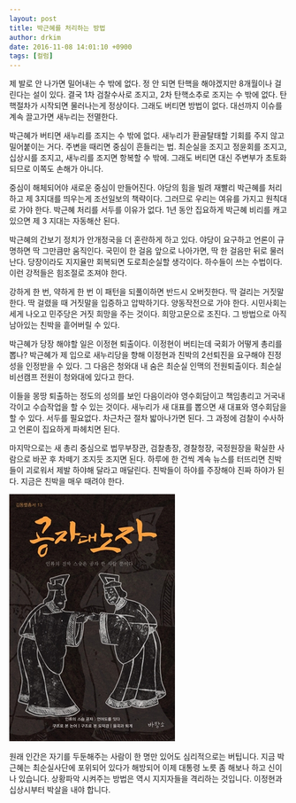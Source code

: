 ```yaml
---
layout: post
title: 박근혜를 처리하는 방법
author: drkim
date: 2016-11-08 14:01:10 +0900
tags: [컬럼]
---
```

제 발로 안 나가면 밀어내는 수 밖에 없다. 정 안 되면 탄핵을 해야겠지만 8개월이나 걸린다는 설이 있다. 결국 1차 검찰수사로 조지고, 2차 탄핵소추로 조지는 수 밖에 없다. 탄핵절차가 시작되면 물러나는게 정상이다. 그래도 버티면 방법이 없다. 대선까지 이슈를 계속 끌고가면 새누리는 전멸한다. 

  


박근혜가 버티면 새누리를 조지는 수 밖에 없다. 새누리가 환골탈태할 기회를 주지 않고 밀어붙이는 거다. 주변을 때리면 중심이 흔들리는 법. 최순실을 조지고 정윤회를 조지고, 십상시를 조지고, 새누리를 조지면 항복할 수 밖에. 그래도 버티면 대신 주변부가 초토화 되므로 이쪽도 손해가 아니다. 

  


중심이 해체되어야 새로운 중심이 만들어진다. 야당의 힘을 빌려 재빨리 박근혜를 처리하고 제 3지대를 띄우는게 조선일보의 책략이다. 그러므로 우리는 여유를 가지고 원칙대로 가야 한다. 박근혜 처리를 서두를 이유가 없다. 1년 동안 집요하게 박근혜 비리를 캐고 있으면 제 3 지대는 자동해산 된다. 

  


박근혜의 간보기 정치가 안개정국을 더 혼란하게 하고 있다. 야당이 요구하고 언론이 규명하면 딱 그만큼만 움직인다. 국민이 한 걸음 앞으로 나아가면, 딱 한 걸음만 뒤로 물러난다. 당장이라도 지지율만 회복되면 도로최순실할 생각이다. 하수들이 쓰는 수법이다. 이런 강적들은 힘조절로 조져야 한다. 

  


강하게 한 번, 약하게 한 번 이 패턴을 되풀이하면 반드시 오버짓한다. 딱 걸리는 거짓말 한다. 딱 걸렸을 때 거짓말을 입증하고 압박하기다. 양동작전으로 가야 한다. 시민사회는 세게 나오고 민주당은 거짓 희망을 주는 것이다. 희망고문으로 조진다. 그 방법으로 아직 남아있는 친박을 흩어버릴 수 있다.

  


박근혜가 당장 해야할 일은 이정현 퇴출이다. 이정현이 버티는데 국회가 어떻게 총리를 뽑나? 박근혜가 제 입으로 새누리당을 향해 이정현과 친박의 2선퇴진을 요구해야 진정성을 인정받을 수 있다. 그 다음은 청와대 내 숨은 최순실 인맥의 전원퇴출이다. 최순실 비선캠프 전원이 청와대에 있다고 한다. 

  


이들을 몽땅 퇴출하는 정도의 성의를 보인 다음이라야 영수회담이고 책임총리고 거국내각이고 수습작업을 할 수 있는 것이다. 새누리가 새 대표를 뽑으면 새 대표와 영수회담을 할 수 있다. 서두를 필요없다. 차근차근 절차 밟아나가면 된다. 그 과정에 검찰이 수사하고 언론이 집요하게 파헤치면 된다.

  


마지막으로는 새 총리 중심으로 법무부장관, 검찰총장, 경찰청장, 국정원장을 확실한 사람으로 바꾼 후 차떼기 조지듯 조지면 된다. 하루에 한 건씩 계속 뉴스를 터뜨리면 친박들이 괴로워서 제발 하야해 달라고 매달린다. 친박들이 하야를 주장해야 진짜 하야가 된다. 지금은 친박을 매우 때려야 한다. 

  


  



 ![](/files/attach/images/199/190/775/555.jpg) 

  


원래 인간은 자기를 두둔해주는 사람이 한 명만 있어도 심리적으로는 버팁니다. 지금 박근혜는 최순실사단에 포위되어 있다가 해방되어 이제 대통령 노릇 좀 해보나 하고 신이 나 있습니다. 상황파악 시켜주는 방법은 역시 지지자들을 격리하는 것입니다. 이정현과 십상시부터 박살을 내야 합니다.